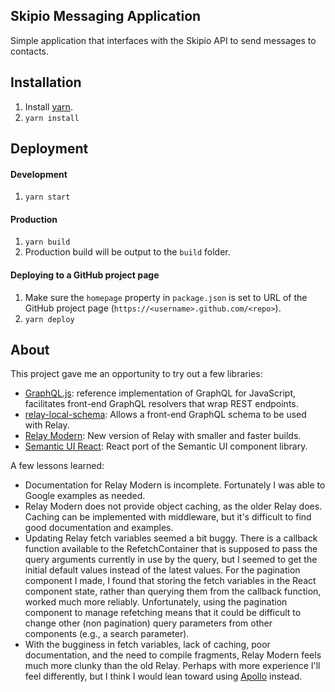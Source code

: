 ## Skipio Messaging Application

Simple application that interfaces with the Skipio API to send messages to contacts. 

## Installation
1. Install [yarn](https://yarnpkg.com/lang/en/docs/install/).
1. ```yarn install```

## Deployment
#### Development 
1. ```yarn start```

#### Production
1. ```yarn build```
1. Production build will be output to the `build` folder.

#### Deploying to a GitHub project page
1. Make sure the `homepage` property in `package.json` is set to URL of the 
   GitHub project page (`https://<username>.github.com/<repo>`).
1. `yarn deploy`  

## About
This project gave me an opportunity to try out a few libraries:
- [GraphQL.js](https://github.com/graphql/graphql-js): 
  reference implementation of GraphQL for JavaScript, facilitates front-end
  GraphQL resolvers that wrap REST endpoints.
- [relay-local-schema](https://github.com/relay-tools/relay-local-schema): 
  Allows a front-end GraphQL schema to be used with Relay.
- [Relay Modern](https://facebook.github.io/relay/docs/relay-modern.html): 
  New version of Relay with smaller and faster builds.
- [Semantic UI React](https://react.semantic-ui.com): React port of the
  Semantic UI component library.
   
A few lessons learned:
- Documentation for Relay Modern is incomplete. Fortunately I was able to 
  Google examples as needed.
- Relay Modern does not provide object caching, as the older Relay does. 
  Caching can be implemented with middleware, but it's difficult to find
  good documentation and examples.
- Updating Relay fetch variables seemed a bit buggy. There is a callback 
  function available to the RefetchContainer that is supposed to pass the
  query arguments currently in use by the query, but I seemed to get the 
  initial default values instead of the latest values. For the pagination 
  component I made, I found that storing the fetch variables in the React
  component state, rather than querying them from the callback function, 
  worked much more reliably. Unfortunately, using the pagination component
  to manage refetching means that it could be difficult to change other 
  (non pagination) query parameters from other components (e.g., a search
  parameter).
- With the bugginess in fetch variables, lack of caching, poor documentation,
  and the need to compile fragments, Relay Modern feels much more clunky
  than the old Relay. Perhaps with more experience I'll feel differently, but
  I think I would lean toward using [Apollo](http://dev.apollodata.com/) instead.
